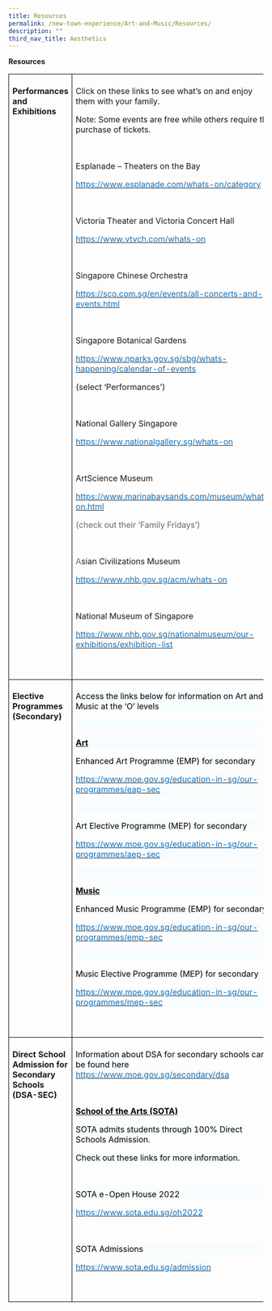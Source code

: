 ```yaml
---
title: Resources
permalink: /new-town-experience/Art-and-Music/Resources/
description: ""
third_nav_title: Aesthetics
---
```


**Resources**

<table style="border-collapse:collapse;mso-table-layout-alt:fixed;border:none;
 mso-yfti-tbllook:1536;mso-padding-alt:0in 5.4pt 0in 5.4pt;mso-border-insideh:
 cell-none;mso-border-insidev:cell-none" width="608" cellpadding="0" cellspacing="0" border="1" class="MsoNormalTable"><tbody><tr style="mso-yfti-irow:0;mso-yfti-firstrow:yes;height:452.5pt"><td style="width:102.0pt;border:solid black 1.0pt;
  padding:5.0pt 5.0pt 5.0pt 5.0pt;height:452.5pt" valign="top" width="136"><p style="line-height:normal;mso-pagination:none" class="MsoNormal"><b style="mso-bidi-font-weight:normal"><span lang="EN">Performances and Exhibitions</span></b></p></td><td style="width:354.0pt;border:solid black 1.0pt;
  border-left:none;padding:5.0pt 5.0pt 5.0pt 5.0pt;height:452.5pt" valign="top" width="472"><p style="line-height:normal;mso-pagination:none" class="MsoNormal"><span lang="EN">Click on these links to see what’s on and enjoy them with your family.</span></p><p style="line-height:normal;mso-pagination:none" class="MsoNormal"><span lang="EN">Note: Some events are free while others require the purchase of tickets.</span></p><p style="line-height:normal;mso-pagination:none" class="MsoNormal"><span style="color:#666666" lang="EN"><span style="mso-spacerun:yes">&nbsp;</span></span></p><p style="line-height:normal;mso-pagination:none" class="MsoNormal"><span lang="EN">Esplanade – Theaters on the Bay</span></p><p style="line-height:normal;mso-pagination:none" class="MsoNormal"><span lang="EN"><a href="https://www.esplanade.com/whats-on/category"><span style="color:#1870B6">https://www.esplanade.com/whats-on/category</span></a><u><span style="color:#1870B6"></span></u></span></p><p style="line-height:normal;mso-pagination:none" class="MsoNormal"><span style="color:#666666" lang="EN"><span style="mso-spacerun:yes">&nbsp;</span></span></p><p style="line-height:normal;mso-pagination:none" class="MsoNormal"><span lang="EN">Victoria Theater and Victoria Concert Hall</span></p><p style="line-height:normal;mso-pagination:none" class="MsoNormal"><span lang="EN"><a href="https://www.vtvch.com/whats-on"><span style="color:#1870B6">https://www.vtvch.com/whats-on</span></a><u><span style="color:#1870B6"></span></u></span></p><p style="line-height:normal;mso-pagination:none" class="MsoNormal"><span style="color:#666666" lang="EN"><span style="mso-spacerun:yes">&nbsp;</span></span></p><p style="line-height:normal;mso-pagination:none" class="MsoNormal"><span lang="EN">Singapore Chinese Orchestra</span></p><p style="line-height:normal;mso-pagination:none" class="MsoNormal"><span lang="EN"><a href="https://sco.com.sg/en/events/all-concerts-and-events.html"><span style="color:#1870B6">https://sco.com.sg/en/events/all-concerts-and-events.html</span></a><u><span style="color:#1870B6"></span></u></span></p><p style="line-height:normal;mso-pagination:none" class="MsoNormal"><span style="color:#666666" lang="EN"><span style="mso-spacerun:yes">&nbsp;</span></span></p><p style="line-height:normal;mso-pagination:none" class="MsoNormal"><span lang="EN">Singapore Botanical Gardens</span></p><p style="line-height:normal;mso-pagination:none" class="MsoNormal"><span lang="EN"><a href="https://www.nparks.gov.sg/sbg/whats-happening/calendar-of-events"><span style="color:#1870B6">https://www.nparks.gov.sg/sbg/whats-happening/calendar-of-events</span></a><u><span style="color:#1870B6"></span></u></span></p><p style="line-height:normal;mso-pagination:none" class="MsoNormal"><span lang="EN">(select ‘Performances’)</span></p><p style="line-height:normal;mso-pagination:none" class="MsoNormal"><span lang="EN"><span style="mso-spacerun:yes">&nbsp;</span></span></p><p style="line-height:normal;mso-pagination:none" class="MsoNormal"><span lang="EN">National Gallery Singapore</span></p><p style="line-height:normal;mso-pagination:none" class="MsoNormal"><span lang="EN"><a href="https://www.nationalgallery.sg/whats-on"><span style="color:#1870B6">https://www.nationalgallery.sg/whats-on</span></a><u><span style="color:#1870B6"></span></u></span></p><p style="line-height:normal;mso-pagination:none" class="MsoNormal"><span style="color:#666666" lang="EN"><span style="mso-spacerun:yes">&nbsp;</span></span></p><p style="line-height:normal;mso-pagination:none" class="MsoNormal"><span lang="EN">ArtScience Museum</span></p><p style="line-height:normal;mso-pagination:none" class="MsoNormal"><span lang="EN"><a href="https://www.marinabaysands.com/museum/whats-on.html"><span style="color:#1870B6">https://www.marinabaysands.com/museum/whats-on.html</span></a><u><span style="color:#1870B6"></span></u></span></p><p style="line-height:normal;mso-pagination:none" class="MsoNormal"><span style="color:#666666" lang="EN">(check out their ‘Family Fridays’)</span></p><p style="line-height:normal;mso-pagination:none" class="MsoNormal"><span style="color:#666666" lang="EN"><span style="mso-spacerun:yes">&nbsp;</span></span></p><p style="line-height:normal;mso-pagination:none" class="MsoNormal"><span style="color:#666666" lang="EN">A</span><span lang="EN">sian Civilizations Museum</span></p><p style="line-height:normal;mso-pagination:none" class="MsoNormal"><span lang="EN"><a href="https://www.nhb.gov.sg/acm/whats-on"><span style="color:
  #1870B6">https://www.nhb.gov.sg/acm/whats-on</span></a><u><span style="color:#1870B6"></span></u></span></p><p style="line-height:normal;mso-pagination:none" class="MsoNormal"><span style="color:#666666" lang="EN"><span style="mso-spacerun:yes">&nbsp;</span></span></p><p style="line-height:normal;mso-pagination:none" class="MsoNormal"><span lang="EN">National Museum of Singapore</span></p><p style="line-height:normal;mso-pagination:none" class="MsoNormal"><span lang="EN"><a href="https://www.nhb.gov.sg/nationalmuseum/our-exhibitions/exhibition-list"><span style="color:#1870B6">https://www.nhb.gov.sg/nationalmuseum/our-exhibitions/exhibition-list</span></a><u><span style="color:#1870B6"></span></u></span></p><p style="line-height:normal;mso-pagination:none" class="MsoNormal"><span style="color:#666666" lang="EN"><span style="mso-spacerun:yes">&nbsp;</span></span><span style="color:blue" lang="EN"></span></p></td></tr><tr style="mso-yfti-irow:1;height:219.0pt"><td style="width:102.0pt;border:solid black 1.0pt;
  border-top:none;padding:5.0pt 5.0pt 5.0pt 5.0pt;height:219.0pt" valign="top" width="136"><p style="line-height:normal;mso-pagination:none" class="MsoNormal"><b style="mso-bidi-font-weight:normal"><span lang="EN">Elective Programmes (Secondary)</span></b></p></td><td style="width:354.0pt;border-top:none;border-left:
  none;border-bottom:solid black 1.0pt;border-right:solid black 1.0pt;
  padding:5.0pt 5.0pt 5.0pt 5.0pt;height:219.0pt" valign="top" width="472"><p style="line-height:normal;mso-pagination:none;background:
  #F7FCFF" class="MsoNormal"><span style="color:black;mso-color-alt:windowtext" lang="EN">Access the links below for information on Art and Music at the ‘O’ levels</span><span lang="EN"></span></p><p style="line-height:normal;mso-pagination:none;background:
  #F7FCFF" class="MsoNormal"><span style="color:#666666" lang="EN"><span style="mso-spacerun:yes">&nbsp;</span></span></p><p style="line-height:normal;mso-pagination:none;background:
  #F7FCFF" class="MsoNormal"><b style="mso-bidi-font-weight:normal"><u><span style="color:black;mso-color-alt:windowtext" lang="EN">Art</span><span lang="EN"></span></u></b></p><p style="line-height:normal;mso-pagination:none;background:
  #F7FCFF" class="MsoNormal"><span style="color:black;mso-color-alt:windowtext" lang="EN">Enhanced Art Programme (EMP) for secondary</span><span lang="EN"></span></p><p style="line-height:normal;mso-pagination:none;background:
  #F7FCFF" class="MsoNormal"><span style="color:black;mso-color-alt:windowtext" lang="EN"><a href="https://www.moe.gov.sg/education-in-sg/our-programmes/eap-sec"><span style="color:#1870B6">https://www.moe.gov.sg/education-in-sg/our-programmes/eap-sec</span></a></span><u><span style="color:#1870B6" lang="EN"></span></u></p><p style="line-height:normal;mso-pagination:none;background:
  #F7FCFF" class="MsoNormal"><span style="color:#666666" lang="EN"><span style="mso-spacerun:yes">&nbsp;</span></span></p><p style="line-height:normal;mso-pagination:none;background:
  #F7FCFF" class="MsoNormal"><span style="color:black;mso-color-alt:windowtext" lang="EN">Art Elective Programme (MEP) for secondary</span><span lang="EN"></span></p><p style="line-height:normal;mso-pagination:none;background:
  #F7FCFF" class="MsoNormal"><span style="color:black;mso-color-alt:windowtext" lang="EN"><a href="https://www.moe.gov.sg/education-in-sg/our-programmes/aep-sec"><span style="color:#1870B6">https://www.moe.gov.sg/education-in-sg/our-programmes/aep-sec</span></a></span><u><span style="color:#1870B6" lang="EN"></span></u></p><p style="line-height:normal;mso-pagination:none;background:
  #F7FCFF" class="MsoNormal"><span style="color:#666666" lang="EN"><span style="mso-spacerun:yes">&nbsp;</span></span></p><p style="line-height:normal;mso-pagination:none;background:
  #F7FCFF" class="MsoNormal"><b style="mso-bidi-font-weight:normal"><u><span style="color:black;mso-color-alt:windowtext" lang="EN">Music</span><span lang="EN"></span></u></b></p><p style="line-height:normal;mso-pagination:none;background:
  #F7FCFF" class="MsoNormal"><span style="color:black;mso-color-alt:windowtext" lang="EN">Enhanced Music Programme (EMP) for secondary</span><span lang="EN"></span></p><p style="line-height:normal;mso-pagination:none;background:
  #F7FCFF" class="MsoNormal"><span style="color:black;mso-color-alt:windowtext" lang="EN"><a href="https://www.moe.gov.sg/education-in-sg/our-programmes/emp-sec"><span style="color:#1870B6">https://www.moe.gov.sg/education-in-sg/our-programmes/emp-sec</span></a></span><u><span style="color:#1870B6" lang="EN"></span></u></p><p style="line-height:normal;mso-pagination:none;background:
  #F7FCFF" class="MsoNormal"><span style="color:#666666" lang="EN"><span style="mso-spacerun:yes">&nbsp;</span></span></p><p style="line-height:normal;mso-pagination:none;background:
  #F7FCFF" class="MsoNormal"><span style="color:black;mso-color-alt:windowtext" lang="EN">Music Elective Programme (MEP) for secondary</span><span lang="EN"></span></p><p style="line-height:normal;mso-pagination:none;background:
  #F7FCFF" class="MsoNormal"><span style="color:black;mso-color-alt:windowtext" lang="EN"><a href="https://www.moe.gov.sg/education-in-sg/our-programmes/mep-sec"><span style="color:#1870B6">https://www.moe.gov.sg/education-in-sg/our-programmes/mep-sec</span></a></span><u><span style="color:#1870B6" lang="EN"></span></u></p><p style="line-height:normal;mso-pagination:none" class="MsoNormal"><span style="color:blue" lang="EN"><span style="mso-spacerun:yes">&nbsp;</span></span></p></td></tr><tr style="mso-yfti-irow:2;mso-yfti-lastrow:yes;height:170.25pt"><td style="width:102.0pt;border:solid black 1.0pt;
  border-top:none;padding:5.0pt 5.0pt 5.0pt 5.0pt;height:170.25pt" valign="top" width="136"><p style="line-height:normal;mso-pagination:none" class="MsoNormal"><b style="mso-bidi-font-weight:normal"><span lang="EN">Direct School Admission for Secondary Schools (DSA-SEC)</span></b></p></td><td style="width:354.0pt;border-top:none;border-left:
  none;border-bottom:solid black 1.0pt;border-right:solid black 1.0pt;
  padding:5.0pt 5.0pt 5.0pt 5.0pt;height:170.25pt" valign="top" width="472"><p style="line-height:normal;mso-pagination:none" class="MsoNormal"><span style="color:black;mso-color-alt:windowtext;background:#F7FCFF" lang="EN">Information about DSA for secondary schools can be found here</span><span style="color:#666666;background:#F7FCFF" lang="EN"> </span><span lang="EN"><a href="https://www.moe.gov.sg/secondary/dsa"><span style="color:#1870B6;
  background:#F7FCFF">https://www.moe.gov.sg/secondary/dsa</span></a><u><span style="color:#1870B6;background:#F7FCFF"></span></u></span></p><p style="line-height:normal;mso-pagination:none" class="MsoNormal"><span style="color:#666666" lang="EN">&nbsp;</span></p><p style="line-height:normal;mso-pagination:none" class="MsoNormal"><b style="mso-bidi-font-weight:normal"><u><span style="color:black;
  mso-color-alt:windowtext;background:#F7FCFF" lang="EN">School of the Arts (SOTA)</span><span style="background:#F7FCFF" lang="EN"></span></u></b></p><p style="line-height:normal;mso-pagination:none" class="MsoNormal"><span style="color:black;mso-color-alt:windowtext;background:#F7FCFF" lang="EN">SOTA admits students through 100% Direct Schools Admission.</span><span style="background:#F7FCFF" lang="EN"></span></p><p style="line-height:normal;mso-pagination:none" class="MsoNormal"><span style="color:black;mso-color-alt:windowtext;background:#F7FCFF" lang="EN">Check out these links for more information.</span><span style="background:
  #F7FCFF" lang="EN"></span></p><p style="line-height:normal;mso-pagination:none" class="MsoNormal"><span lang="EN">&nbsp;</span></p><p style="line-height:normal;mso-pagination:none;background:
  #F7FCFF" class="MsoNormal"><span style="color:black;mso-color-alt:windowtext" lang="EN">SOTA e-Open House 2022</span><span lang="EN"></span></p><p style="line-height:normal;mso-pagination:none" class="MsoNormal"><span lang="EN"><a href="https://www.sota.edu.sg/oh2022"><span style="color:#1870B6;
  background:#F7FCFF">https://www.sota.edu.sg/oh2022</span></a><u><span style="color:#1870B6;background:#F7FCFF"></span></u></span></p><p style="line-height:normal;mso-pagination:none" class="MsoNormal"><span lang="EN">&nbsp;</span></p><p style="line-height:normal;mso-pagination:none;background:
  #F7FCFF" class="MsoNormal"><span style="color:black;mso-color-alt:windowtext" lang="EN">SOTA Admissions</span><span lang="EN"></span></p><p style="line-height:normal;mso-pagination:none" class="MsoNormal"><span lang="EN"><a href="https://www.sota.edu.sg/admission"><span style="color:#1870B6;
  background:#F7FCFF">https://www.sota.edu.sg/admission</span></a><u><span style="color:#1870B6;background:#F7FCFF"></span></u></span></p><p style="line-height:normal;mso-pagination:none" class="MsoNormal"><span style="color:blue" lang="EN"><span style="mso-spacerun:yes">&nbsp;</span></span></p></td></tr></tbody></table>